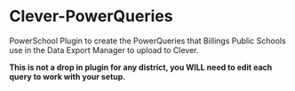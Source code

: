 # Clever-PowerQueries

PowerSchool Plugin to create the PowerQueries that Billings Public Schools use in the Data Export Manager to upload to Clever.

**This is not a drop in plugin for any district, you WILL need to edit each query to work with your setup.**
